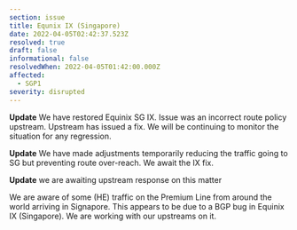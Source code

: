 ```yaml
---
section: issue
title: Equnix IX (Singapore)
date: 2022-04-05T02:42:37.523Z
resolved: true
draft: false
informational: false
resolvedWhen: 2022-04-05T01:42:00.000Z
affected:
  - SGP1
severity: disrupted
---
```

**Update** We have restored Equinix SG IX. Issue was an incorrect route policy upstream. Upstream has issued a fix. We will be continuing to monitor the situation for any regression.

**Update** We have made adjustments temporarily reducing the traffic going to SG but preventing route over-reach. We await the IX fix.

**Update** we are awaiting upstream response on this matter

We are aware of some (HE) traffic on the Premium Line from around the world arriving in Signapore. This appears to be due to a BGP bug in Equinix IX (Singapore). We are working with our upstreams on it.
